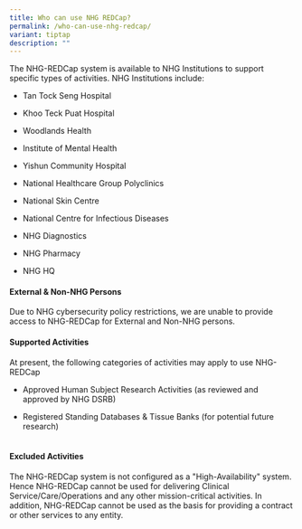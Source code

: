 ```yaml
---
title: Who can use NHG REDCap?
permalink: /who-can-use-nhg-redcap/
variant: tiptap
description: ""
---
```

<p>The NHG-REDCap system is available to NHG Institutions to support specific
types of activities.&nbsp;NHG Institutions include:</p>
<ul data-tight="true" class="tight">
<li>
<p>Tan Tock Seng Hospital</p>
</li>
<li>
<p>Khoo Teck Puat Hospital</p>
</li>
<li>
<p>Woodlands Health</p>
</li>
<li>
<p>Institute of Mental Health</p>
</li>
<li>
<p>Yishun Community Hospital</p>
</li>
<li>
<p>National Healthcare Group Polyclinics</p>
</li>
<li>
<p>National Skin Centre</p>
</li>
<li>
<p>National Centre for Infectious Diseases</p>
</li>
<li>
<p>NHG Diagnostics</p>
</li>
<li>
<p>NHG Pharmacy</p>
</li>
<li>
<p>NHG HQ</p>
</li>
</ul>
<p></p>
<h4><strong>External &amp; Non-NHG Persons</strong></h4>
<p>Due to NHG cybersecurity policy restrictions, we are unable to provide
access to NHG-REDCap for External and Non-NHG persons.</p>
<p></p>
<h4><strong>Supported Activities</strong></h4>
<p>At present, the following categories of activities may apply to use NHG-REDCap</p>
<ul data-tight="true" class="tight">
<li>
<p>Approved Human Subject Research Activities (as reviewed and approved by
NHG DSRB)</p>
</li>
<li>
<p>Registered Standing Databases &amp; Tissue Banks (for potential future
research)</p>
</li>
</ul>
<h4><br><strong>Excluded Activities</strong></h4>
<p>The NHG-REDCap system is not configured as a "High-Availability" system.
Hence NHG-REDCap cannot be used for delivering Clinical Service/Care/Operations
and any other mission-critical activities. In addition, NHG-REDCap cannot
be used as the basis for providing a contract or other services to any
entity.</p>
<p></p>
<p></p>